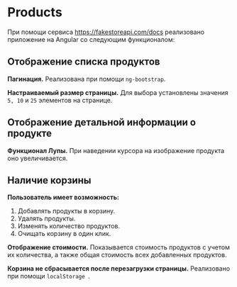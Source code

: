 # Products

При помощи сервиса https://fakestoreapi.com/docs реализовано приложение на Angular со следующим функционалом:

## Отображение списка продуктов

**Пагинация.** Реализована при помощи `ng-bootstrap`.

**Настраиваемый размер страницы.** Для выбора установлены значения `5, 10` и `25` элементов на странице.

## Отображение детальной информации о продукте

**Функционал Лупы.** При наведении курсора на изображение продукта оно увеличивается.

## Наличие корзины

**Пользователь имеет возможность:**
1. Добавлять продукты в корзину.
2. Удалять продукты.
3. Изменять количество продуктов.
4. Очищать корзину в один клик.

**Отображение стоимости.** Показывается стоимость продуктов с учетом их количества, а также общая стоимость всех добавленных продуктов.

**Корзина не сбрасывается после перезагрузки страницы.** Реализовано при помощи `localStorage `.

